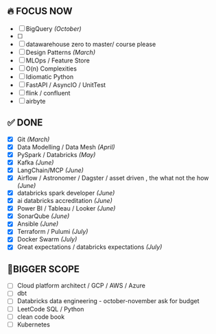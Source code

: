 ## 🔥 FOCUS NOW

- [ ] BigQuery *(October)*  
- [ ] 
- [ ]  datawarehouse zero to master/ course please 
- [ ] Design Patterns *(March)*  
- [ ] MLOps / Feature Store  
- [ ] O(n) Complexities
- [ ] Idiomatic Python  
- [ ] FastAPI / AsyncIO / UnitTest
- [ ] flink / confluent
- [ ] airbyte

## ✅ DONE
- [x] Git *(March)*     
- [x] Data Modelling / Data Mesh *(April)*
- [x] PySpark / Databricks *(May)*
- [x] Kafka *(June)*
- [x] LangChain/MCP *(June)*
- [x] Airflow / Astronomer / Dagster / asset driven , the what not the how *(June)*
- [x] databricks spark developer *(June)*
- [x] ai databricks accreditation *(June)*
- [x] Power BI / Tableau / Looker *(June)*
- [x] SonarQube *(June)*
- [x] Ansible *(June)*
- [x] Terraform / Pulumi *(July)*
- [x] Docker Swarm *(July)*
- [x] Great expectations / databricks expectations *(July)*

## 📌BIGGER SCOPE 
- [ ] Cloud platform architect /  GCP / AWS / Azure
- [ ] dbt
- [ ] Databricks data engineering - october-november ask for budget
- [ ] LeetCode SQL / Python
- [ ] clean code book
- [ ] Kubernetes

